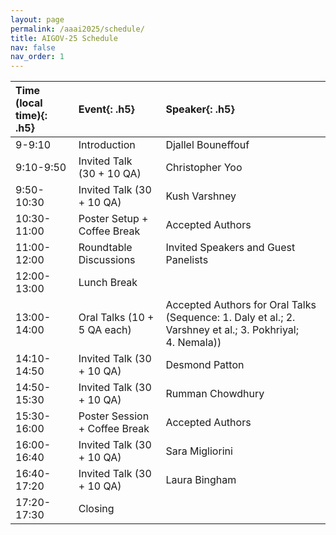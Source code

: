 ```yaml
---
layout: page
permalink: /aaai2025/schedule/
title: AIGOV-25 Schedule
nav: false
nav_order: 1
---
```

| **Time (local time)**{: .h5} | **Event**{: .h5}        | **Speaker**{: .h5}                                                                                  |
| :--------------------------------- | :---------------------------- | :-------------------------------------------------------------------------------------------------------- |
| 9-9:10                             | Introduction                  | Djallel Bouneffouf                                                                                        |
| 9:10-9:50                          | Invited Talk (30 + 10 QA)    | Christopher Yoo                                                                                           |
| 9:50-10:30                         | Invited Talk (30 + 10 QA)     | Kush Varshney                                                                                             |
| 10:30-11:00                        | Poster Setup + Coffee Break   | Accepted Authors                                                                                          |
| 11:00-12:00                        | Roundtable Discussions        | Invited Speakers and Guest Panelists                                                                      |
| 12:00-13:00                        | Lunch Break                   |                                                                                                           |
| 13:00-14:00                        | Oral Talks (10 + 5 QA each)   | Accepted Authors for Oral Talks (Sequence: 1. Daly et al.; 2. Varshney et al.; 3. Pokhriyal; 4. Nemala)) |
| 14:10-14:50                        | Invited Talk (30 + 10 QA)     | Desmond Patton                                                                                            |
| 14:50-15:30                        | Invited Talk (30 + 10 QA)     | Rumman Chowdhury                                                                                          |
| 15:30-16:00                        | Poster Session + Coffee Break | Accepted Authors                                                                                          |
| 16:00-16:40                        | Invited Talk (30 + 10 QA)     | Sara Migliorini                                                                                           |
| 16:40-17:20                        | Invited Talk (30 + 10 QA)     | Laura Bingham                                                                                             |
| 17:20-17:30                        | Closing                       |                                                                                                           |
